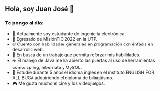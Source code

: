 ## Hola, soy Juan José 👋
### Te pongo al dia:
  - 🌱 Actualmente soy estudiante de ingeniería electrónica.
  - 🚀 Egresado de MisiónTIC 2022 en la UTP.
  - 🤓 Cuento con habilidades generales en programación con énfasis en desarrollo web.
  - 💼 En busca de un trabajo que permita reforzar mis habilidades.
  - ☕ El manejo de Java me ha abierto las puertas al uso de herramientas como: spring, hibernate y MySQL.
  - 🏴󠁧󠁢󠁥󠁮󠁧󠁿 Estudie durante 5 años el idioma ingles en el instituto ENGLISH FOR ALL BUGA adquiriendo el diploma de bilingüismo.
  - 🎮 Me gusta mucho el cine y los videojuegos.
<!--
**juanRpy/juanRpy** is a ✨ _special_ ✨ repository because its `README.md` (this file) appears on your GitHub profile.

Here are some ideas to get you started:

- 🔭 I’m currently working on ...
- 🌱 I’m currently learning electronic engineering 
- 👯 I’m looking to collaborate on ...
- 🤔 I’m looking for help with ...
- 💬 Ask me about ...
- 📫 How to reach me: ...
- 😄 Pronouns: ...
- ⚡ Fun fact: 
-->

